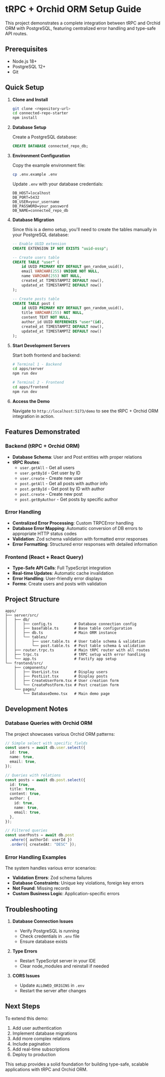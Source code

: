 # tRPC + Orchid ORM Setup Guide

This project demonstrates a complete integration between tRPC and Orchid ORM with PostgreSQL, featuring centralized error handling and type-safe API routes.

## Prerequisites

- Node.js 18+
- PostgreSQL 12+
- Git

## Quick Setup

1. **Clone and Install**
   ```bash
   git clone <repository-url>
   cd connected-repo-starter
   npm install
   ```

2. **Database Setup**
   
   Create a PostgreSQL database:
   ```sql
   CREATE DATABASE connected_repo_db;
   ```

3. **Environment Configuration**
   
   Copy the example environment file:
   ```bash
   cp .env.example .env
   ```
   
   Update `.env` with your database credentials:
   ```
   DB_HOST=localhost
   DB_PORT=5432
   DB_USER=your_username
   DB_PASSWORD=your_password
   DB_NAME=connected_repo_db
   ```

4. **Database Migration**
   
   Since this is a demo setup, you'll need to create the tables manually in your PostgreSQL database:
   
   ```sql
   -- Enable UUID extension
   CREATE EXTENSION IF NOT EXISTS "uuid-ossp";
   
   -- Create users table
   CREATE TABLE "user" (
       id UUID PRIMARY KEY DEFAULT gen_random_uuid(),
       email VARCHAR(255) UNIQUE NOT NULL,
       name VARCHAR(255) NOT NULL,
       created_at TIMESTAMPTZ DEFAULT now(),
       updated_at TIMESTAMPTZ DEFAULT now()
   );
   
   -- Create posts table
   CREATE TABLE post (
       id UUID PRIMARY KEY DEFAULT gen_random_uuid(),
       title VARCHAR(255) NOT NULL,
       content TEXT NOT NULL,
       author_id UUID REFERENCES "user"(id),
       created_at TIMESTAMPTZ DEFAULT now(),
       updated_at TIMESTAMPTZ DEFAULT now()
   );
   ```

5. **Start Development Servers**
   
   Start both frontend and backend:
   ```bash
   # Terminal 1 - Backend
   cd apps/server
   npm run dev
   
   # Terminal 2 - Frontend  
   cd apps/frontend
   npm run dev
   ```

6. **Access the Demo**
   
   Navigate to `http://localhost:5173/demo` to see the tRPC + Orchid ORM integration in action.

## Features Demonstrated

### Backend (tRPC + Orchid ORM)

- **Database Schema**: User and Post entities with proper relations
- **tRPC Routes**: 
  - `user.getAll` - Get all users
  - `user.getById` - Get user by ID
  - `user.create` - Create new user
  - `post.getAll` - Get all posts with author info
  - `post.getById` - Get post by ID with author
  - `post.create` - Create new post
  - `post.getByAuthor` - Get posts by specific author

### Error Handling

- **Centralized Error Processing**: Custom TRPCError handling
- **Database Error Mapping**: Automatic conversion of DB errors to appropriate HTTP status codes
- **Validation**: Zod schema validation with formatted error responses
- **Error Formatting**: Structured error responses with detailed information

### Frontend (React + React Query)

- **Type-Safe API Calls**: Full TypeScript integration
- **Real-time Updates**: Automatic cache invalidation
- **Error Handling**: User-friendly error displays
- **Forms**: Create users and posts with validation

## Project Structure

```
apps/
├── server/src/
│   ├── db/
│   │   ├── config.ts          # Database connection config
│   │   ├── baseTable.ts       # Base table configuration
│   │   ├── db.ts              # Main ORM instance
│   │   └── tables/
│   │       ├── user.table.ts  # User table schema & validation
│   │       └── post.table.ts  # Post table schema & validation
│   ├── router.trpc.ts         # Main tRPC router with all routes
│   ├── trpc.ts                # tRPC setup with error handling
│   └── app.ts                 # Fastify app setup
└── frontend/src/
    ├── components/
    │   ├── UserList.tsx       # Display users
    │   ├── PostList.tsx       # Display posts
    │   ├── CreateUserForm.tsx # User creation form
    │   └── CreatePostForm.tsx # Post creation form
    └── pages/
        └── DatabaseDemo.tsx   # Main demo page
```

## Development Notes

### Database Queries with Orchid ORM

The project showcases various Orchid ORM patterns:

```typescript
// Simple select with specific fields
const users = await db.user.select({
  id: true,
  name: true,
  email: true,
});

// Queries with relations
const posts = await db.post.select({
  id: true,
  title: true,
  content: true,
  author: {
    id: true,
    name: true,
    email: true,
  },
});

// Filtered queries
const userPosts = await db.post
  .where({ authorId: userId })
  .order({ createdAt: "DESC" });
```

### Error Handling Examples

The system handles various error scenarios:

- **Validation Errors**: Zod schema failures
- **Database Constraints**: Unique key violations, foreign key errors
- **Not Found**: Missing records
- **Custom Business Logic**: Application-specific errors

## Troubleshooting

1. **Database Connection Issues**
   - Verify PostgreSQL is running
   - Check credentials in `.env` file
   - Ensure database exists

2. **Type Errors**
   - Restart TypeScript server in your IDE
   - Clear node_modules and reinstall if needed

3. **CORS Issues**
   - Update `ALLOWED_ORIGINS` in `.env`
   - Restart the server after changes

## Next Steps

To extend this demo:

1. Add user authentication
2. Implement database migrations
3. Add more complex relations
4. Include pagination
5. Add real-time subscriptions
6. Deploy to production

This setup provides a solid foundation for building type-safe, scalable applications with tRPC and Orchid ORM.